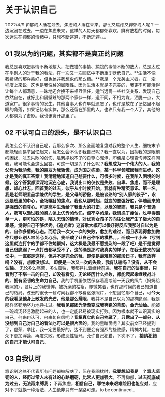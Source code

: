 # 关于认识自己
2022/4/9
​		抑郁的人活在过去，焦虑的人活在未来，那么又焦虑又抑郁的人呢？一边沉溺在过去，一边在焦虑未来，这样的人每天都郁郁寡欢，鲜有放松的时候，每次迷失在抑郁的情绪中，只想不断逃避，不断逃避。。。

## 	01 我以为的问题，其实都不是真正的问题

​		我总是喜欢把事情不断地放大，把做错的事情、尴尬的事情不断的放大，总是太过在乎别人的对于我的看法，在一次又一次回忆中不断重复贬低自己。
​		**生活不像我希望的那样美好，但也绝非我想象的那么糟。**我是一个完美主义者，在一定程度上来说，这也是我性格的局限性。因为生活本就是不完美的，我更不可能活得让每个人都满意，一昧地迎合换不来相互信任，适当远离一些社交关系，发现自己依然自在，就好比和隔壁班的那两个家伙一样，道不同，不相为谋，洒脱一点，大道宽广。
​		很多事情的发生，其他当事人也许早就遗忘了，也许是放在了记忆里不起眼的角落，如果记忆有实体，那么还留在那里的人，也许只有我一个人了，其他的人都淡为了虚影。我也该离开那里了。
## 	02 不认可自己的源头，是不认识自己
​		我怎么会不认识自己呢，我那么多次、那么全面地复盘过我的整个人生，细枝末节都能轻而易举回忆起来，我怎么会不认识我自己呢？
​		我一直以为，困扰我的是眼前的困扰，过去失败的创伤，是我挣脱不了的自尊心泥潭。即便是心理咨询师这样问我，我可能也会这么回答。可这一切是为了什么呢？**我想成为一个伟大的人，我的父母为我骄傲，我的朋友为我骄傲，成为国之栋梁，某一科学领域因我而进步。**这才是我的真正答案！我清楚地知道自己想要什么，可很多时候，在我陷入困境的时候，这个答案都深深地沉在心底，我说出口的仅仅是失败、自卑、焦虑，而不是理想、雄心壮志。
​		回首我的过去，似乎从小时候开始，我就有种精英意识。第一名，我是老师眼里品学兼优的学生，是父母的骄傲，是被谈论的“别人家的孩子”，永远是班里的中心，全场瞩目的焦点。我也从那时起，就变的要强好胜，伴随而来的是强烈的自尊心。
​		可是高中生活给了我很大的打击，以我的智商，我只是个普通人，我可以通过我的努力追上优秀的他们。但不幸的是，我调换了座位，过早得孤单一人，更可怕的是，陷入无谓的情愫，对优秀女孩子的向往让我产生了极大的自卑感，觉得自己不够优秀，《追光者》这首歌大概可以很好得反应我那时自以为是的、自作多情的心态。
​		而后我一次又一次的失败，愈加的难过，而且表现得愈加做作只想让别人来关心关心我，我活成了让自己作呕的模样。。。活成一个小丑（写到这里就连打字的手都不住地颤抖，这大概是我最不愿提及的一段了吧）
​		是不是觉得自己很脆弱？一点打击都承受不了。这的确是那时我真实的样子，在我无数次的回忆中，一直都是这样，但并不是**完全的我**。
​		**即便是最难熬的那段日子，我有放弃吗？没有，想都没想过。**
​		**即便是一次又一次的失败，我有认输吗？没有，从不会认输。**
​		无论多么痛苦，多么孤独，我都挣扎着继续前进。**我在自己的故事里，只看到了不堪一击的自己，却没有看见，无论经历什么挫败，都能爬起来继续战斗的、拥有坚韧的生命力自己。**
​		我的手机里依然保存着高考前一天我的照片（妈妈给我照的），照片上的我憔悴，被折磨的枯瘦，却微笑着，也许那时候的我已知道自己的结局。过去的很长一段时间我都不敢看这张照片，不想回忆那个自己，可**今天的我看见他身上散发的光芒，他是那么耀眼**，我并不是自己以为的那样脆弱，我是那样坚韧地努力地挣扎过。**我看见那团光渐渐变成我奔跑的背影，金光灿灿。**
​		能被一碗鸡汤轻易激励起来的人，也一定能轻易被现实打败。因为根本就不认识真实的自己，何来的认可，何来的自信呢？**我把真实的自己掩藏了，只露出了一部分，从没想到自己对自己的看法也可以是很片面的。**
​		我的黑暗面呢？其实前文已经提到了，虚荣、攀比，我一定要最好的，达不到便会有强烈的挫败感，精神内耗，在虚荣下更加浮躁，再度失败，形成恶性循环。允许自己犯错，下次不了， **接纳犯错的自己才能认可自己**。
## 	03 自我认可
​		意识到这些不代表所有问题都被解决了，但在我困扰时，**我要想起我是一个意志坚韧的人，经历过常人未有过的心路磨砺，比常人更加强大**。
​		不再抑郁，**过去彻底成为过去，无法再束缚我**；
​		不再焦虑，**相信自己，哪怕未来艰难险阻也能应对**，应对不了就换一种活法，人生绝非只有一条路可走。
​		to be continued…
